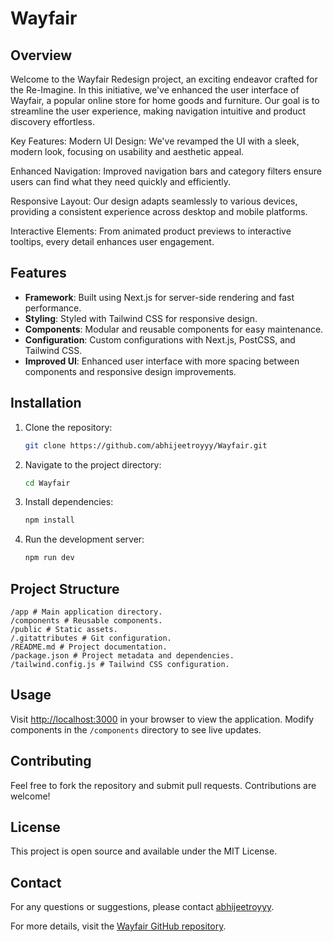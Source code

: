 # Wayfair

## Overview
Welcome to the Wayfair Redesign project, an exciting endeavor crafted for the Re-Imagine. In this initiative, we've enhanced the user interface of Wayfair, a popular online store for home goods and furniture. Our goal is to streamline the user experience, making navigation intuitive and product discovery effortless.

Key Features:
Modern UI Design: We've revamped the UI with a sleek, modern look, focusing on usability and aesthetic appeal.

Enhanced Navigation: Improved navigation bars and category filters ensure users can find what they need quickly and efficiently.

Responsive Layout: Our design adapts seamlessly to various devices, providing a consistent experience across desktop and mobile platforms.

Interactive Elements: From animated product previews to interactive tooltips, every detail enhances user engagement.


## Features
- **Framework**: Built using Next.js for server-side rendering and fast performance.
- **Styling**: Styled with Tailwind CSS for responsive design.
- **Components**: Modular and reusable components for easy maintenance.
- **Configuration**: Custom configurations with Next.js, PostCSS, and Tailwind CSS.
- **Improved UI**: Enhanced user interface with more spacing between components and responsive design improvements.

## Installation
1. Clone the repository:
    ```sh
    git clone https://github.com/abhijeetroyyy/Wayfair.git
    ```
2. Navigate to the project directory:
    ```sh
    cd Wayfair
    ```
3. Install dependencies:
    ```sh
    npm install
    ```
4. Run the development server:
    ```sh
    npm run dev
    ```

## Project Structure
    /app # Main application directory.
    /components # Reusable components.
    /public # Static assets.
    /.gitattributes # Git configuration.
    /README.md # Project documentation.
    /package.json # Project metadata and dependencies.
    /tailwind.config.js # Tailwind CSS configuration.


## Usage
Visit [http://localhost:3000](http://localhost:3000) in your browser to view the application. Modify components in the `/components` directory to see live updates.

## Contributing
Feel free to fork the repository and submit pull requests. Contributions are welcome!

## License
This project is open source and available under the MIT License.

## Contact
For any questions or suggestions, please contact [abhijeetroyyy](mailto:abhijeetrou123@gmail.com).

For more details, visit the [Wayfair GitHub repository](https://github.com/abhijeetroyyy/Wayfair).
